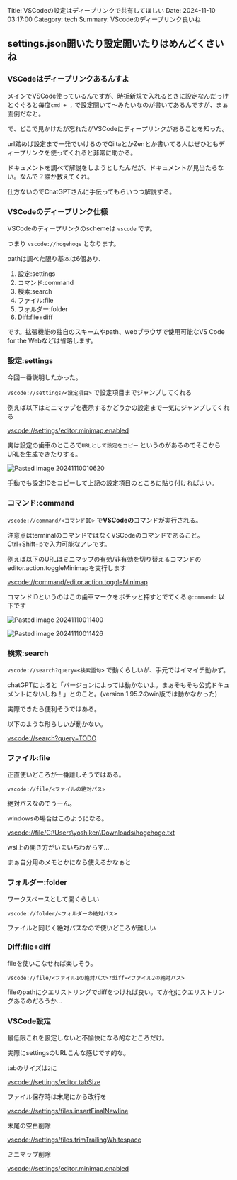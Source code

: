 Title: VSCodeの設定はディープリンクで共有してほしい
Date: 2024-11-10 03:17:00
Category: tech
Summary: VScodeのディープリンク良いね

## settings.json開いたり設定開いたりはめんどくさいね

### VSCodeはディープリンクあるんすよ

メインでVSCode使っているんですが、時折新規で入れるときに設定なんだっけとぐぐると毎度`cmd + ,` で設定開いて～みたいなのが書いてあるんですが、まぁ面倒だなと。

で、どこで見かけたが忘れたがVSCodeにディープリンクがあることを知った。

url踏めば設定まで一発でいけるのでQiitaとかZenとか書いてる人はぜひともディープリンクを使ってくれると非常に助かる。

ドキュメントを調べて解説をしようとしたんだが、ドキュメントが見当たらない。なんで？誰か教えてくれ。

仕方ないのでChatGPTさんに手伝ってもらいつつ解説する。

### VSCodeのディープリンク仕様

VSCodeのディープリンクのschemeは `vscode` です。

つまり `vscode://hogehoge` となります。

pathは調べた限り基本は6個あり、

1. 設定:settings
2. コマンド:command
3. 検索:search
4. ファイル:file
5. フォルダー:folder
6. Diff:file+diff

です。拡張機能の独自のスキームやpath、webブラウザで使用可能なVS Code for the Webなどは省略します。

### 設定:settings

今回一番説明したかった。

`vscode://settings/<設定項目>` で設定項目までジャンプしてくれる

例えば以下はミニマップを表示するかどうかの設定まで一気にジャンプしてくれる

[vscode://settings/editor.minimap.enabled](vscode://settings/editor.minimap.enabled)



実は設定の歯車のところで`URLとして設定をコピー` というのがあるのでそこからURLを生成できたりする。

![Pasted image 20241110010620](https://github.com/user-attachments/assets/7a644474-c87e-420b-942e-6003bfc4c389)

手動でも設定IDをコピーして上記の設定項目のところに貼り付ければよい。




### コマンド:command

`vscode://command/<コマンドID>` で**VSCodeの**コマンドが実行される。

注意点はterminalのコマンドではなくVSCodeのコマンドであること。Ctrl+Shift+pで入力可能なアレです。

例えば以下のURLはミニマップの有効/非有効を切り替えるコマンドのeditor.action.toggleMinimapを実行します

[vscode://command/editor.action.toggleMinimap](vscode://command/editor.action.toggleMinimap)

コマンドIDというのはこの歯車マークをポチッと押すとでてくる `@command:` 以下です

![Pasted image 20241110011400](https://github.com/user-attachments/assets/4e8b49b3-e94e-4bd4-8700-2ccc78128ea8)

![Pasted image 20241110011426](https://github.com/user-attachments/assets/83747c83-eb6c-40c3-8747-b46092db78b9)


### 検索:search

`vscode://search?query=<検索語句>` で動くらしいが、手元ではイマイチ動かず。

chatGPTによると「バージョンによっては動かないよ。まぁそもそも公式ドキュメントにないしね！」とのこと。(version 1.95.2のwin版では動かなかった)

実際できたら便利そうではある。

以下のような形らしいが動かない。

[vscode://search?query=TODO](vscode://search?query=TODO)

### ファイル:file

正直使いどころが一番難しそうではある。

`vscode://file/<ファイルの絶対パス>`

絶対パスなのでうーん。

windowsの場合はこのようになる。

[vscode://file/C:\Users\yoshiken\Downloads\hogehoge.txt](vscode://file/C:\Users\yoshiken\Downloads\hogehoge.txt)

wsl上の開き方がいまいちわからず…

まぁ自分用のメモとかになら使えるかなぁと


### フォルダー:folder

ワークスペースとして開くらしい

`vscode://folder/<フォルダーの絶対パス>`


ファイルと同じく絶対パスなので使いどころが難しい


### Diff:file+diff

fileを使いこなせれば楽しそう。

`vscode://file/<ファイル1の絶対パス>?diff=<ファイル2の絶対パス>`

fileのpathにクエリストリングでdiffをつければ良い。てか他にクエリストリングあるのだろうか…


### VSCode設定

最低限これを設定しないと不愉快になる的なところだけ。

実際にsettingsのURLこんな感じです的な。

tabのサイズは`2`に

[vscode://settings/editor.tabSize](vscode://settings/editor.tabSize)

ファイル保存時は末尾にから改行を

[vscode://settings/files.insertFinalNewline](vscode://settings/files.insertFinalNewline)

末尾の空白削除

[vscode://settings/files.trimTrailingWhitespace](vscode://settings/files.trimTrailingWhitespace)

ミニマップ削除

[vscode://settings/editor.minimap.enabled](vscode://settings/editor.minimap.enabled)
